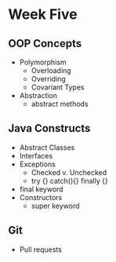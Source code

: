 # Week Five

## OOP Concepts
- Polymorphism 
    - Overloading
    - Overriding 
    - Covariant Types
- Abstraction
    - abstract methods

## Java Constructs
- Abstract Classes
- Interfaces
- Exceptions
    - Checked v. Unchecked
    - try {} catch(){} finally {}
- final keyword
- Constructors
    - super keyword 
    
## Git 
- Pull requests
